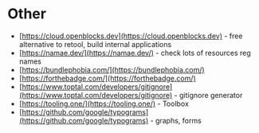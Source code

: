 # Other

- [https://cloud.openblocks.dev](https://cloud.openblocks.dev) - free alternative to retool, build internal applications
- [https://namae.dev/](https://namae.dev/) - check lots of resources reg names
- [https://bundlephobia.com/](https://bundlephobia.com/)
- [https://forthebadge.com/](https://forthebadge.com/)
- [https://www.toptal.com/developers/gitignore](https://www.toptal.com/developers/gitignore) - gitignore generator
- [https://tooling.one/](https://tooling.one/) - Toolbox
- [https://github.com/google/typograms](https://github.com/google/typograms) - graphs, forms

